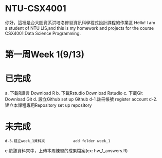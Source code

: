 # NTU-CSX4001
你好，這裡是台大圖資系洪培洛修習資訊科學程式設計課程的作業區
Hello! I am a student of NTU LIS,and this is my homework and projects for the course CSX4001:Data Science Programming.

# 第一周Week 1(9/13)
  # 已完成
  a. 下載R語言              Download R
  b. 下載Rstudio            Download Rstudio
  c. 下載Git                Download Git
  d. 設立Github             set up Github
    d-1.註冊帳號                    register account
    d-2.建立本課程專用Repository     set up repository
  # 未完成
    d-3.建立week_1資料夾             add folder week_1
  e.於該資料夾中，上傳本周練習的成果檔案(ex: hw_1_answers.R)
